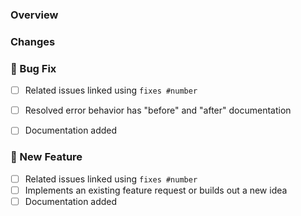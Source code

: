 ### Overview

### Changes

<!--
Thanks for opening a PR! Your contribution is much appreciated.
In order to make sure your PR is handled as smoothly as possible we request that you follow the checklist sections below.
Choose the right checklist for the change that you're making (you can delete the other):
-->

### 🐛 Bug Fix

- [ ] Related issues linked using `fixes #number`
- [ ] Resolved error behavior has "before" and "after" documentation
- [ ] Documentation added


### 🚀 New Feature

- [ ] Related issues linked using `fixes #number`
- [ ] Implements an existing feature request or builds out a new idea
- [ ] Documentation added
